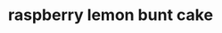 ---
servings:
notes:
directions: |-
  Lemon cake:
  * Preheat the oven to 350 degrees and butter and flour (or use pan release) a bundt pan
  * In a medium-sized bowl add the flour, baking powder, and salt. Whisk or sift then set aside
  * Beat the softened butter in stand mixer until light in color, about 1-3 minutes
  * Gradually add the sugar and mix on medium speed 4 to 5 minutes until it is light and fluffy
  * With the mixer on low, add the eggs one at a time
  * Add the milk, oil, and lemon extract and mix until incorporated
  * Add the flour mixture and mix on medium-low until combined, do not over mix
  * Remove bowl from stand mixer and stir raspberries in by hand. reserve a few to sprinkle over batter once it is in the pan
  * Pour the batter into the bundt pan
  * Sprinkle remaining raspberries over top
  * Bake at 350 degrees for 35 to 45 minutes or until a toothpick inserted in the center comes out clean. (start watching at 30 minutes.)
  * Right out of the oven add about 1/4 cup of the raspberry glaze to the cake in the pan. spread with a spatula and allow into soak in for about 15 minutes * After glaze has soaked in turn out onto a cake stand and cool to room temperature

  Raspberry glaze:
  * Add fresh raspberries to a powerful blender or food processor
  * Add in cream cheese and heavy cream and blend until smooth
  * With the blender (or food processor) on low, add in powdered sugar 1/4 cup at a time
  * You want your glaze to be pourable, so stop the blender every cup or so and test to make sure its the right consistency
  * Chill until ready to serve
ingredients: |-
  Lemon cake:
  * 1 1/2 (3/4 cup or 170g) sticks unsalted butter room temperature
  * 1 1/2 c (300g) granulated sugar
  * 4 large eggs room temperature
  * 2 1/2 c (285g) cake flour
  * 1/2 tsp. kosher salt
  * 2 1/2 tsp. (12g) baking powder
  * 1 1/4 c (300g) milk room temperature
  * 2 tbsp. vegetable oil
  * 2 tsp. lemon extract
  * 1 (6 ounces or 1 1/4 cups) package raspberries
  * 1 tbsp. flour for sifting raspberries
  * 1 tbsp. fresh lemon zest for garnish

  Raspberry glaze:
  * 1 (6 ounces or 1 1/4 cups) package raspberries save a few for garnish
  * 3 oz cream cheese room temperature
  * 1/4 c (60g) heavy whipping cream room temperature
  * 2 or 3 cups (250-375g powdered sugar)
rating: 4
ease: intermediate
category: dessert
subcategory: cake
href: 'https://iambaker.net/raspberry-lemon-bundt-cake/'
totalTime: 1 hr 55 mins
cookTime: 45 mins
prepTime: 30 mins
title: raspberry lemon bunt cake
path: /raspberry-lemon-bunt-cake
---